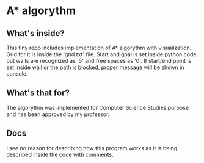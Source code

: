 # A* algorythm

## What's inside?

This tiny repo includes implementation of A* algorythm with visualization. Grid for it is inside the 'grid.txt' file. Start and goal is set inside python code, but walls are recognized as '5' and free spaces as '0'. 
If start/end point is set inside wall or the path is blocked, proper message will be shown in console.

## What's that for?

The algorythm was implemented for Computer Science Studies purpose and has been approved by my professor.

## Docs

I see no reason for describing how this program works as it is being described inside the code with comments.
